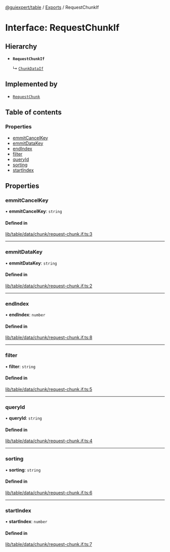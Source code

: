 [@guiexpert/table](../README.md) / [Exports](../modules.md) / RequestChunkIf

# Interface: RequestChunkIf

## Hierarchy

- **`RequestChunkIf`**

  ↳ [`ChunkDataIf`](ChunkDataIf.md)

## Implemented by

- [`RequestChunk`](../classes/RequestChunk.md)

## Table of contents

### Properties

- [emmitCancelKey](RequestChunkIf.md#emmitcancelkey)
- [emmitDataKey](RequestChunkIf.md#emmitdatakey)
- [endIndex](RequestChunkIf.md#endindex)
- [filter](RequestChunkIf.md#filter)
- [queryId](RequestChunkIf.md#queryid)
- [sorting](RequestChunkIf.md#sorting)
- [startIndex](RequestChunkIf.md#startindex)

## Properties

### emmitCancelKey

• **emmitCancelKey**: `string`

#### Defined in

[lib/table/data/chunk/request-chunk.if.ts:3](https://github.com/guiexperttable/ge-table/blob/6aaca3c/libs/table/src/lib/table/data/chunk/request-chunk.if.ts#L3)

___

### emmitDataKey

• **emmitDataKey**: `string`

#### Defined in

[lib/table/data/chunk/request-chunk.if.ts:2](https://github.com/guiexperttable/ge-table/blob/6aaca3c/libs/table/src/lib/table/data/chunk/request-chunk.if.ts#L2)

___

### endIndex

• **endIndex**: `number`

#### Defined in

[lib/table/data/chunk/request-chunk.if.ts:8](https://github.com/guiexperttable/ge-table/blob/6aaca3c/libs/table/src/lib/table/data/chunk/request-chunk.if.ts#L8)

___

### filter

• **filter**: `string`

#### Defined in

[lib/table/data/chunk/request-chunk.if.ts:5](https://github.com/guiexperttable/ge-table/blob/6aaca3c/libs/table/src/lib/table/data/chunk/request-chunk.if.ts#L5)

___

### queryId

• **queryId**: `string`

#### Defined in

[lib/table/data/chunk/request-chunk.if.ts:4](https://github.com/guiexperttable/ge-table/blob/6aaca3c/libs/table/src/lib/table/data/chunk/request-chunk.if.ts#L4)

___

### sorting

• **sorting**: `string`

#### Defined in

[lib/table/data/chunk/request-chunk.if.ts:6](https://github.com/guiexperttable/ge-table/blob/6aaca3c/libs/table/src/lib/table/data/chunk/request-chunk.if.ts#L6)

___

### startIndex

• **startIndex**: `number`

#### Defined in

[lib/table/data/chunk/request-chunk.if.ts:7](https://github.com/guiexperttable/ge-table/blob/6aaca3c/libs/table/src/lib/table/data/chunk/request-chunk.if.ts#L7)

